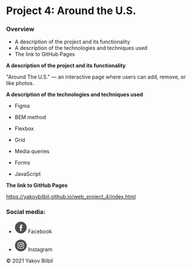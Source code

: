 # Project 4: Around the U.S.

### Overview

- A description of the project and its functionality
- A description of the technologies and techniques used
- The link to GitHub Pages

**A description of the project and its functionality**

"Around The U.S." — an interactive page where users can add, remove, or like photos.

**A description of the technologies and techniques used**

- Figma

- BEM method

- Flexbox

- Grid

- Media queries

- Forms

- JavaScript

**The link to GitHub Pages**

https://yakovbilbil.github.io/web_project_4/index.html

### Social media:

- <img class="footer__social-icons" src="./src/images/facebook_white.svg" alt="Facebook icon"> Facebook

- <img class="footer__social-icons" src="./src/images/instagram_white.svg" alt="Instagram icon"> Instagram

&copy; 2021 Yakov Bilbil
